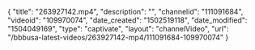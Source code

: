 {
    "title": "263927142.mp4",
    "description": "",
    "channelid": "111091684",
    "videoid": "109970074",
    "date_created": "1502519118",
    "date_modified": "1504049169",
    "type": "captivate",
    "layout": "channelVideo",
    "url": "\/bbbusa-latest-videos\/263927142-mp4\/111091684-109970074"
}